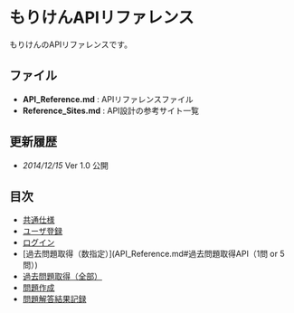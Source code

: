 # もりけんAPIリファレンス
もりけんのAPIリファレンスです。

## ファイル
- **API_Reference.md** : APIリファレンスファイル
- **Reference_Sites.md** : API設計の参考サイト一覧

## 更新履歴
- *2014/12/15* Ver 1.0 公開

## 目次
- [共通仕様](API_Reference.md#共通仕様)
- [ユーザ登録](API_Reference.md#ユーザ登録API)
- [ログイン](API_Reference.md#ログイン)
- [過去問題取得（数指定）](API_Reference.md#過去問題取得API（1問 or 5問）)
- [過去問題取得（全部）](API_Reference.md#過去問題取得API（全部）)
- [問題作成](API_Reference.md#問題作成API)
- [問題解答結果記録](API_Reference.md#問題回答結果記録API)
